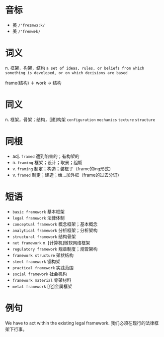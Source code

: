# 音标

- 英 `/'freɪmwɜːk/`
- 美 `/'fremwɝk/`

# 词义

n. 框架，构架，结构
`a set of ideas, rules, or beliefs from which something is developed, or on which decisions are based`



frame(结构) ＋ work → 结构

# 同义

n. 框架，骨架；结构，[建]构架
`configuration` `mechanics` `texture` `structure`

# 同根

- adj. `framed` 遭到陷害的；有构架的
- n. `framing` 框架；设计；取景；组帧
- v. `framing` 制定；构造；装框子（frame的ing形式）
- v. `framed` 制定；建造；给…加外框（frame的过去分词）

# 短语

- `basic framework` 基本框架
- `legal framework` 法律体制
- `conceptual framework` 概念框架；基本概念
- `analytical framework` 分析框架；分析架构
- `structural framework` 结构骨架
- `net framework` n. [计算机]微软网络框架
- `regulatory framework` 规章制度；规管架构
- `framework structure` 架状结构
- `steel framework` 钢构架
- `practical framework` 实践范围
- `social framework` 社会机构
- `framework material` 骨架材料
- `metal framework` [化]金属框架

# 例句

We have to act within the existing legal framework.
我们必须在现行的法律框架下行事。



